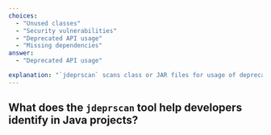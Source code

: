 ```yaml
---
choices:
  - "Unused classes"
  - "Security vulnerabilities"
  - "Deprecated API usage"
  - "Missing dependencies"
answer:
  - "Deprecated API usage"

explanation: "`jdeprscan` scans class or JAR files for usage of deprecated APIs, aiding in modernization and migration to newer Java versions."
---
```


## What does the `jdeprscan` tool help developers identify in Java projects?
